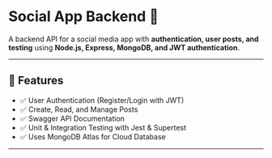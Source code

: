 # **Social App Backend 🚀**
A backend API for a social media app with **authentication, user posts, and testing** using **Node.js, Express, MongoDB, and JWT authentication**.

---

## **📌 Features**
- ✅ User Authentication (Register/Login with JWT)  
- ✅ Create, Read, and Manage Posts  
- ✅ Swagger API Documentation  
- ✅ Unit & Integration Testing with Jest & Supertest  
- ✅ Uses MongoDB Atlas for Cloud Database  

---
